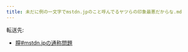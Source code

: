 ```yaml
---
title: 未だに例の一文字でmstdn.jpのこと呼んでるヤツらの印象最悪だからな.md
---
```

<div>

転送先:

-   [膣#mstdn.jpの通称問題](/%E8%86%A3#mstdn.jp.E3.81.AE.E9.80.9A.E7.A7.B0.E5.95.8F.E9.A1.8C "膣")

</div>

<div>

</div>
